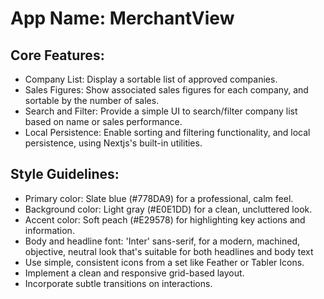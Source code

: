 # **App Name**: MerchantView

## Core Features:

- Company List: Display a sortable list of approved companies.
- Sales Figures: Show associated sales figures for each company, and sortable by the number of sales.
- Search and Filter: Provide a simple UI to search/filter company list based on name or sales performance.
- Local Persistence: Enable sorting and filtering functionality, and local persistence, using Nextjs's built-in utilities.

## Style Guidelines:

- Primary color: Slate blue (#778DA9) for a professional, calm feel.
- Background color: Light gray (#E0E1DD) for a clean, uncluttered look.
- Accent color: Soft peach (#E29578) for highlighting key actions and information.
- Body and headline font: 'Inter' sans-serif, for a modern, machined, objective, neutral look that's suitable for both headlines and body text
- Use simple, consistent icons from a set like Feather or Tabler Icons.
- Implement a clean and responsive grid-based layout.
- Incorporate subtle transitions on interactions.